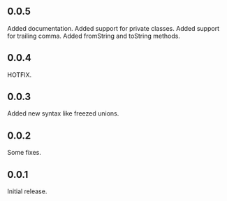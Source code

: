 ## 0.0.5

Added documentation.
Added support for private classes.
Added support for trailing comma.
Added fromString and toString methods.
## 0.0.4

HOTFIX.
## 0.0.3

Added new syntax like freezed unions.
## 0.0.2

Some fixes.
## 0.0.1

Initial release.